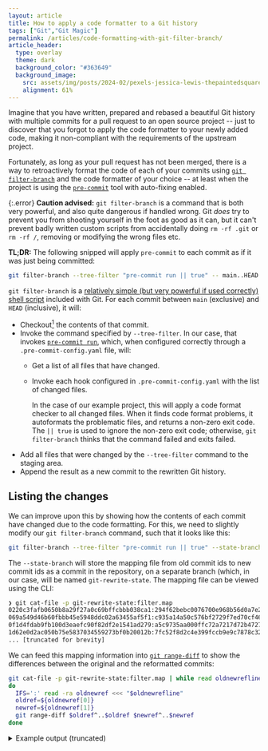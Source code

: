 ```yaml
---
layout: article
title: How to apply a code formatter to a Git history
tags: ["Git","Git Magic"]
permalink: /articles/code-formatting-with-git-filter-branch/
article_header:
  type: overlay
  theme: dark
  background_color: "#363649"
  background_image:
    src: assets/img/posts/2024-02/pexels-jessica-lewis-thepaintedsquare-583847.jpg
    alignment: 61%
---
```


Imagine that you have written, prepared and rebased a beautiful Git history with multiple commits
for a pull request to an open source project -- just to discover that you forgot to apply the code formatter
to your newly added code, making it non-compliant with the requirements of the upstream project.

Fortunately, as long as your pull request has not been merged, there is a way
to retroactively format the code of each of your commits using [`git filter-branch`]
and the code formatter of your choice -- at least when the project is using the [`pre-commit`]
tool with auto-fixing enabled.

{:.error}
**Caution advised:**
`git filter-branch` is a command that is both very powerful, and also quite dangerous if handled wrong.
Git _does_ try to prevent you from shooting yourself in the foot as good as it can,
but it can't prevent badly written custom scripts from accidentally doing `rm -rf .git` or `rm -rf /`,
removing or modifying the wrong files etc.

**TL;DR:** The following snipped will apply `pre-commit` to each commit as if it was just being committed:

```bash
git filter-branch --tree-filter "pre-commit run || true" -- main..HEAD
```

`git filter-branch` is a [relatively simple (but very powerful if used correctly) shell script][git-filter-branch.sh] included with Git.
For each commit between `main` (exclusive) and `HEAD` (inclusive), it will:
* Checkout[^1] the contents of that commit.
* Invoke the command specified by `--tree-filter`.
  In our case, that invokes [`pre-commit run`], which, when configured correctly through a `.pre-commit-config.yaml` file, will:
  * Get a list of all files that have changed.
  * Invoke each hook configured in `.pre-commit-config.yaml` with the list of changed files.

    In the case of our example project, this will apply a code format checker to all changed files.
    When it finds code format problems, it autoformats the problematic files, and returns a non-zero exit code.
    The `|| true` is used to ignore the non-zero exit code; otherwise, `git filter-branch` thinks that the command failed and exits failed.
* Add all files that were changed by the `--tree-filter` command to the staging area.
* Append the result as a new commit to the rewritten Git history.

[^1]: Note that what `git filter-branch` does is subtly different from a normal `git checkout`. The index (aka. staging area) and working directory will match the state as of that commit, but `HEAD` will not be updated.

[^2]: The [project][mixxx] that caused this article to be written
even goes a step further and formats *only those lines that were actually changed* using a [custom Python script][clang-format.py] and `clang`.

## Listing the changes

We can improve upon this by showing how the contents of each commit have changed due to the code formatting.
For this, we need to slightly modify our `git filter-branch` command, such that it looks like this:

```bash
git filter-branch --tree-filter "pre-commit run || true" --state-branch git-rewrite-state -- main..HEAD
```

The `--state-branch` will store the mapping file from old commit ids to new commit ids as a commit in the repository,
on a separate branch (which, in our case, will be named `git-rewrite-state`.
The mapping file can be viewed using the CLI:

```bash
❯ git cat-file -p git-rewrite-state:filter.map
0220c3fafb0650b8a29f27a0c69bffcbbb038ca1:294f62bebc0076700e968b56d0a7e2f094d73c55
069a549d46b60fbbb45e5948ddc02a63455af5f1:c935a14a50c576bf2729f7ed70cf462a6a19610e
0f1d4fdab9fb100d3eaefc90f82df2e1541ad279:a5c9735aa000ffc72a7217d72b4727a6915be8e1
1d62e0d2ac050b75e5837034559273bf0b20012b:7fc52f8d2c4e399fccb9e9c7878c3277a890f57e
... [truncated for brevity]
```

We can feed this mapping information into [`git range-diff`] to show the differences between the original and the reformatted commits:

```bash
git cat-file -p git-rewrite-state:filter.map | while read oldnewrefline
do
  IFS=':' read -ra oldnewref <<< "$oldnewrefline"
  oldref=${oldnewref[0]}
  newref=${oldnewref[1]}
  git range-diff $oldref^..$oldref $newref^..$newref
done
```

<details markdown="1">
<summary>Example output (truncated)</summary>
<div class="boilerplate-content" markdown="block">
```diff
1:  0220c3fafb = 1:  294f62bebc StarDelegate: Fix: Ensure consistency of commitAndCloseEditor with QAbstractItemDelegatePrivate::_q_commitDataAndCloseEditor
1:  069a549d46 = 1:  c935a14a50 WTrackTableView: Add WTrackTableView::editRequested signal
1:  0f1d4fdab9 ! 1:  a5c9735aa0 StarDelegate: Fix: Transition from "mouse edit mode" to "keyboard edit mode"
    @@ src/library/tabledelegates/stardelegate.cpp: void StarDelegate::commitAndCloseEd
     +    // This slot is called when an edit is requested for ANY cell on the
     +    // QTableView but the code should only be executed on a column with a
     +    // StarRating.
    -+    if (trigger == QAbstractItemView::EditTrigger::EditKeyPressed
    -+        && m_isPersistentEditorOpen
    -+        && index.data().canConvert<StarRating>()
    -+        && m_currentEditedCellIndex == index) {
    ++    if (trigger == QAbstractItemView::EditTrigger::EditKeyPressed &&
    ++            m_isPersistentEditorOpen && index.data().canConvert<StarRating>() &&
    ++            m_currentEditedCellIndex == index) {
     +        // Close the (implicit) persistent editor for the current cell,
     +        // so that a new explicit editor can be opened instead.
     +        closeCurrentPersistentRatingEditor();
1:  1d62e0d2ac = 1:  7fc52f8d2c WTrackTableView: Add WTrackTableView::getCurrentEditTrigger
1:  281c4f96a3 = 1:  97fc9c22bf StarDelegate: Rename m_isOneCellInEditMode to m_isPersistentEditorOpen
1:  34786f46a7 = 1:  d2deffcc2d Add FIXME comment.
1:  3b8378c0db ! 1:  bf1fd26675 StarDelegate: Fix: Restore "mouse edit mode" when exiting "keyboard edit mode"
    @@ src/library/tabledelegates/stardelegate.cpp: void StarDelegate::commitAndCloseEd
      void StarDelegate::editRequested(const QModelIndex &index, QAbstractItemView::EditTrigger trigger, QEvent *event) {
          Q_UNUSED(event);
      
    -@@ src/library/tabledelegates/stardelegate.cpp: void StarDelegate::editRequested(const QModelIndex &index, QAbstractItemView::Ed
    +     // This slot is called when an edit is requested for ANY cell on the
          // QTableView but the code should only be executed on a column with a
          // StarRating.
    -     if (trigger == QAbstractItemView::EditTrigger::EditKeyPressed
    --        && m_isPersistentEditorOpen
    +-    if (trigger == QAbstractItemView::EditTrigger::EditKeyPressed &&
    +-            m_isPersistentEditorOpen && index.data().canConvert<StarRating>() &&
    +-            m_currentEditedCellIndex == index) {
    ++    if (trigger == QAbstractItemView::EditTrigger::EditKeyPressed
     +        && m_persistentEditorState == PersistentEditor_Open
    -         && index.data().canConvert<StarRating>()
    -         && m_currentEditedCellIndex == index) {
    ++        && index.data().canConvert<StarRating>()
    ++        && m_currentEditedCellIndex == index) {
              // Close the (implicit) persistent editor for the current cell,
              // so that a new explicit editor can be opened instead.
     -        closeCurrentPersistentRatingEditor();
    @@ src/library/tabledelegates/stardelegate.h: class StarDelegate : public TableItem
     +    void restorePersistentRatingEditor(const QModelIndex& index);
     +
     +    enum PersistentEditorState {
    -+      PersistentEditor_NotOpen,
    -+      PersistentEditor_Open,
    -+      PersistentEditor_ShouldRestore
    ++        PersistentEditor_NotOpen,
    ++        PersistentEditor_Open,
    ++        PersistentEditor_ShouldRestore
     +    };
     +
     +    QPersistentModelIndex m_persistentEditorCellIndex;
1:  61fbf112dc = 1:  321c10700b WTrackTableView: Add WTrackTableView::viewportLeaving signal
1:  73064b52d5 ! 1:  fb5fcd0d76 Add FIXME comment.
    @@ src/library/tabledelegates/stareditor.cpp: QSize StarEditor::sizeHint() const {
          m_styleOption.state |= QStyle::State_MouseOver;
          m_styleOption.rect = rect();
      
    +
    + ## tools/__pycache__/githelper.cpython-310.pyc (new) ##
    + Binary files /dev/null and tools/__pycache__/githelper.cpython-310.pyc differ
1:  7ea3e5ccba = 1:  f88763f02b StarDelegate: Fix: Detect all cases where the mouse leaves the editor control
1:  83d48dfe67 = 1:  043d180844 StarEditor: Add keyboard controls for editing
1:  86738bd226 = 1:  af4cfc8279 StarDelegate: Fix: Workaround for bug of closePersistentEditor
1:  a28f669d2f ! 1:  1124e6301e StarDelegate: Restore persistent editor on commit.
    @@ src/library/tabledelegates/stardelegate.h: class StarDelegate : public TableItem
     +    void restorePersistentRatingEditor(const QModelIndex& index);
     +
     +    enum PersistentEditorState {
    -+      PersistentEditor_NotOpen,
    -+      PersistentEditor_Open,
    -+      PersistentEditor_ShouldRestore
    ++        PersistentEditor_NotOpen,
    ++        PersistentEditor_Open,
    ++        PersistentEditor_ShouldRestore
     +    };
     +
          QPersistentModelIndex m_currentEditedCellIndex;
1:  a6912a1138 ! 1:  905f5ae3fd Fix comment.
    @@ src/library/tabledelegates/stareditor.cpp: void StarEditor::paintEvent(QPaintEve
          if (m_styleOption.state & QStyle::State_HasFocus) {
              TableItemDelegate::drawBorder(&painter, m_focusBorderColor, m_styleOption.rect);
          }
    +
    + ## tools/__pycache__/githelper.cpython-310.pyc (new) ##
    + Binary files /dev/null and tools/__pycache__/githelper.cpython-310.pyc differ
1:  aec2c3a767 ! 1:  6a1d98bba8 StarEditor: Fix: Work around race condition of MousePressed/MouseReleased vs. focus handling
    @@ src/library/tabledelegates/stareditor.h: class StarEditor : public QWidget {
     +    int m_deferredStarCount;
          bool m_isKeyboardEditMode;
      };
    +
    + ## tools/__pycache__/githelper.cpython-310.pyc (deleted) ##
    + Binary files tools/__pycache__/githelper.cpython-310.pyc and /dev/null differ
```
</div>
</details>

## Bonus: Custom code formatting tools

You can still employ `git filter-branch` even if you do not use the `pre-commit` tool.
The only requirement is that you have a custom that accepts a list of files to format
either via stdin, or as command line arguments, and writes the formatted files back
to their original locations.

Your `--tree-filter` should then look something like this, either inline or wrapped into a shell script file:

```bash
# Pass the list of changed files via stdin
git diff --staged --name-only --no-ext-diff --diff-filter=ACMRTUXB | your_code_formatter

# Pass the list of files as command line arguments
mapfile changed_files < <(git diff --staged --name-only --no-ext-diff --diff-filter=ACMRTUXB)
your_code_formatter "${changed_files[@]}"
```

Enjoy!

[`git range-diff`]: https://git-scm.com/docs/git-range-diff
[`git filter-branch`]: https://git-scm.com/docs/git-filter-branch
[git-filter-branch.sh]: https://github.com/git/git/blob/v2.44.0/git-filter-branch.sh
[`pre-commit`]: https://pre-commit.com/
[`pre-commit run`]: https://pre-commit.com/#pre-commit-run
[clang-format.py]: https://github.com/mixxxdj/mixxx/blob/67a41d9dcdb06b37f57be8e88978756140d05ff2/tools/clang_format.py
[mixxx]: https://github.com/mixxxdj/mixxx
